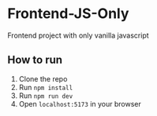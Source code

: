 # Frontend-JS-Only
Frontend project with only vanilla javascript

## How to run

1. Clone the repo
2. Run `npm install`
3. Run `npm run dev`
4. Open `localhost:5173` in your browser
